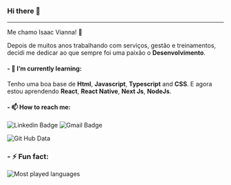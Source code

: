 ### Hi there 👋
---


Me chamo Isaac Vianna! :beginner:

 Depois de muitos anos trabalhando com serviços, gestão e treinamentos, decidi me dedicar ao que sempre foi uma paixão o **Desenvolvimento**.

#### - 🌱 I’m currently learning:
  Tenho uma boa base de **Html**, **Javascript**, **Typescript** and **CSS**.
  E agora estou aprendendo **React**, **React Native**, **Next Js**, **NodeJs**. 

#### - 📫 How to reach me: 
![Linkedin Badge](https://img.shields.io/badge/-IsaacVianna-blue?style=plastic&logo=Linkedin&logoColor=white&link=https://www.linkedin.com/in/isaacvianna/) ![Gmail Badge](https://img.shields.io/badge/-isaacsvianna@gmail.com-c14438?style=plastic&logo=Gmail&logoColor=white&link=mailto:isaacsvianna@gmail.com)

![Git Hub Data](https://github-readme-stats.vercel.app/api?username=isaacviannadev&show_icons=true&theme=vue)
### - ⚡ Fun fact:
![Most played languages](https://github-readme-stats.vercel.app/api/top-langs/?username=isaacviannadev&theme=vue)
<!--
**isaacviannadev/isaacviannadev** is a ✨ _special_ ✨ repository because its `README.md` (this file) appears on your GitHub profile.

Here are some ideas to get you started:

- 🔭 I’m currently working on ...
- 🌱 I’m currently learning ...
- 👯 I’m looking to collaborate on ...
- 🤔 I’m looking for help with ...
- 💬 Ask me about ...
- 📫 How to reach me: ...
- 😄 Pronouns: ...
- ⚡ Fun fact: ...
-->
